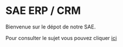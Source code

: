 # SAE ERP / CRM

Bienvenue sur le dépot de notre SAE. 
<br>

Pour consulter le sujet vous pouvez cliquer <a href="Images/SUJET TP ERP.CRM.pdf" target="_blank">ici</a>



